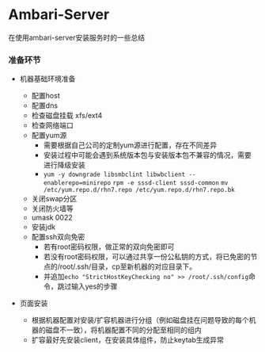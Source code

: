 # Ambari-Server

在使用ambari-server安装服务时的一些总结

### 准备环节
- 机器基础环境准备
    - 配置host
    - 配置dns
    - 检查磁盘挂载 xfs/ext4
    - 检查网络端口
    - 配置yum源
        - 需要根据自己公司的定制yum源进行配置，存在不同差异
        - 安装过程中可能会遇到系统版本包与安装版本包不兼容的情况，需要进行降级安装
        - `yum -y downgrade libsmbclint libwbclient --enablerepo=minirepo` `rpm -e sssd-client sssd-common`
         `mv /etc/yum.repo.d/rhn7.repo /etc/yum.repo.d/rhn7.repo.bk`
    - 关闭swap分区
    - 关闭防火墙等
    - umask 0022
    - 安装jdk
    - 配置ssh双向免密
        - 若有root密码权限，做正常的双向免密即可
        - 若没有root密码权限，可以通过共享一份公私钥的方式，将已免密的节点的/root/.ssh/目录，cp至新机器的对应目录下。
        - 并追加`echo "StrictHostKeyChecking no" >> /root/.ssh/config`命令，跳过输入yes的步骤

- 页面安装
    - 根据机器配置对安装/扩容机器进行分组（例如磁盘挂在问题导致的每个机器的磁盘不一致），将机器配置不同的分配至相同的组内
    - 扩容最好先安装client，在安装具体组件，防止keytab生成异常